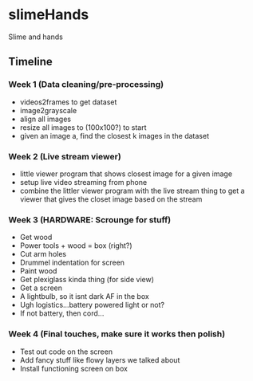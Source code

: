 # slimeHands

Slime and hands

## Timeline

### Week 1 (Data cleaning/pre-processing)
- videos2frames to get dataset
- image2grayscale
- align all images
- resize all images to (100x100?) to start
- given an image a, find the closest k images in the dataset

### Week 2 (Live stream viewer)
- little viewer program that shows closest image for a given image
- setup live video streaming from phone
- combine the littler viewer program with the live stream thing to get a viewer that gives the closet image based on the stream

### Week 3 (HARDWARE: Scrounge for stuff)
- Get wood
- Power tools + wood = box (right?)
- Cut arm holes
- Drummel indentation for screen
- Paint wood
- Get plexiglass kinda thing (for side view)
- Get a screen
- A lightbulb, so it isnt dark AF in the box
- Ugh logistics...battery powered light or not?
- If not battery, then cord...

### Week 4 (Final touches, make sure it works then polish)
- Test out code on the screen
- Add fancy stuff like flowy layers we talked about
- Install functioning screen on box
